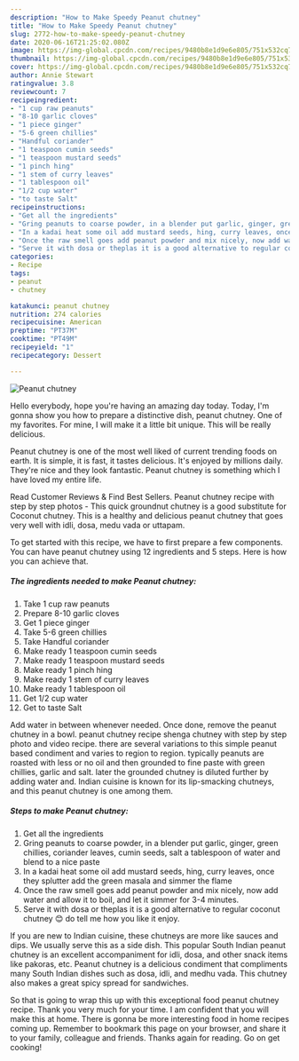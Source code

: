 ```yaml
---
description: "How to Make Speedy Peanut chutney"
title: "How to Make Speedy Peanut chutney"
slug: 2772-how-to-make-speedy-peanut-chutney
date: 2020-06-16T21:25:02.080Z
image: https://img-global.cpcdn.com/recipes/9480b8e1d9e6e805/751x532cq70/peanut-chutney-recipe-main-photo.jpg
thumbnail: https://img-global.cpcdn.com/recipes/9480b8e1d9e6e805/751x532cq70/peanut-chutney-recipe-main-photo.jpg
cover: https://img-global.cpcdn.com/recipes/9480b8e1d9e6e805/751x532cq70/peanut-chutney-recipe-main-photo.jpg
author: Annie Stewart
ratingvalue: 3.8
reviewcount: 7
recipeingredient:
- "1 cup raw peanuts"
- "8-10 garlic cloves"
- "1 piece ginger"
- "5-6 green chillies"
- "Handful coriander"
- "1 teaspoon cumin seeds"
- "1 teaspoon mustard seeds"
- "1 pinch hing"
- "1 stem of curry leaves"
- "1 tablespoon oil"
- "1/2 cup water"
- "to taste Salt"
recipeinstructions:
- "Get all the ingredients"
- "Gring peanuts to coarse powder, in a blender put garlic, ginger, green chillies, coriander leaves, cumin seeds, salt a tablespoon of water and blend to a nice paste"
- "In a kadai heat some oil add mustard seeds, hing, curry leaves, once they splutter add the green masala and simmer the flame"
- "Once the raw smell goes add peanut powder and mix nicely, now add water and allow it to boil, and let it simmer for 3-4 minutes."
- "Serve it with dosa or theplas it is a good alternative to regular coconut chutney 😊 do tell me how you like it enjoy."
categories:
- Recipe
tags:
- peanut
- chutney

katakunci: peanut chutney 
nutrition: 274 calories
recipecuisine: American
preptime: "PT37M"
cooktime: "PT49M"
recipeyield: "1"
recipecategory: Dessert

---
```



![Peanut chutney](https://img-global.cpcdn.com/recipes/9480b8e1d9e6e805/751x532cq70/peanut-chutney-recipe-main-photo.jpg)

Hello everybody, hope you're having an amazing day today. Today, I'm gonna show you how to prepare a distinctive dish, peanut chutney. One of my favorites. For mine, I will make it a little bit unique. This will be really delicious.

Peanut chutney is one of the most well liked of current trending foods on earth. It is simple, it is fast, it tastes delicious. It's enjoyed by millions daily. They're nice and they look fantastic. Peanut chutney is something which I have loved my entire life.

Read Customer Reviews &amp; Find Best Sellers. Peanut chutney recipe with step by step photos - This quick groundnut chutney is a good substitute for Coconut chutney. This is a healthy and delicious peanut chutney that goes very well with idli, dosa, medu vada or uttapam.


To get started with this recipe, we have to first prepare a few components. You can have peanut chutney using 12 ingredients and 5 steps. Here is how you can achieve that.

<!--inarticleads1-->

##### The ingredients needed to make Peanut chutney:

1. Take 1 cup raw peanuts
1. Prepare 8-10 garlic cloves
1. Get 1 piece ginger
1. Take 5-6 green chillies
1. Take Handful coriander
1. Make ready 1 teaspoon cumin seeds
1. Make ready 1 teaspoon mustard seeds
1. Make ready 1 pinch hing
1. Make ready 1 stem of curry leaves
1. Make ready 1 tablespoon oil
1. Get 1/2 cup water
1. Get to taste Salt


Add water in between whenever needed. Once done, remove the peanut chutney in a bowl. peanut chutney recipe shenga chutney with step by step photo and video recipe. there are several variations to this simple peanut based condiment and varies to region to region. typically peanuts are roasted with less or no oil and then grounded to fine paste with green chillies, garlic and salt. later the grounded chutney is diluted further by adding water and. Indian cuisine is known for its lip-smacking chutneys, and this peanut chutney is one among them. 

<!--inarticleads2-->

##### Steps to make Peanut chutney:

1. Get all the ingredients
1. Gring peanuts to coarse powder, in a blender put garlic, ginger, green chillies, coriander leaves, cumin seeds, salt a tablespoon of water and blend to a nice paste
1. In a kadai heat some oil add mustard seeds, hing, curry leaves, once they splutter add the green masala and simmer the flame
1. Once the raw smell goes add peanut powder and mix nicely, now add water and allow it to boil, and let it simmer for 3-4 minutes.
1. Serve it with dosa or theplas it is a good alternative to regular coconut chutney 😊 do tell me how you like it enjoy.


If you are new to Indian cuisine, these chutneys are more like sauces and dips. We usually serve this as a side dish. This popular South Indian peanut chutney is an excellent accompaniment for idli, dosa, and other snack items like pakoras, etc. Peanut chutney is a delicious condiment that compliments many South Indian dishes such as dosa, idli, and medhu vada. This chutney also makes a great spicy spread for sandwiches. 

So that is going to wrap this up with this exceptional food peanut chutney recipe. Thank you very much for your time. I am confident that you will make this at home. There is gonna be more interesting food in home recipes coming up. Remember to bookmark this page on your browser, and share it to your family, colleague and friends. Thanks again for reading. Go on get cooking!

